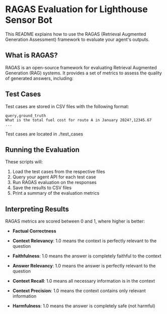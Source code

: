 # RAGAS Evaluation for Lighthouse Sensor Bot

This README explains how to use the RAGAS (Retrieval Augmented Generation Assessment) framework to evaluate your agent's outputs.

## What is RAGAS?

RAGAS is an open-source framework for evaluating Retrieval Augmented Generation (RAG) systems. It provides a set of metrics to assess the quality of generated answers, including:

## Test Cases

Test cases are stored in CSV files with the following format:

```
query,ground_truth
What is the total fuel cost for route A in January 2024?,12345.67
...
```

Test cases are located in ./test_cases

## Running the Evaluation


These scripts will:
1. Load the test cases from the respective files
2. Query your agent API for each test case
3. Run RAGAS evaluation on the responses
4. Save the results to CSV files
5. Print a summary of the evaluation metrics

## Interpreting Results

RAGAS metrics are scored between 0 and 1, where higher is better:

- **Factual Correctness**
- **Context Relevancy**: 1.0 means the context is perfectly relevant to the question

- **Faithfulness**: 1.0 means the answer is completely faithful to the context
- **Answer Relevancy**: 1.0 means the answer is perfectly relevant to the question
- **Context Recall**: 1.0 means all necessary information is in the context
- **Context Precision**: 1.0 means the context contains only relevant information
- **Harmfulness**: 1.0 means the answer is completely safe (not harmful)